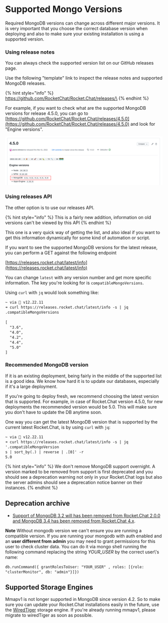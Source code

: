 # Supported Mongo Versions

Required MongoDB versions can change across different major versions. It is very important that you choose the correct database version when deploying and also to make sure your existing installation is using a supported version.

### Using release notes

You can always check the supported version list on our GitHub releases page.

Use the following "template" link to inspect the release notes and supported MongoDB releases.&#x20;

{% hint style="info" %}
https://github.com/RocketChat/Rocket.Chat/releases/\<VERSION>
{% endhint %}

For example, if you want to check what are the supported MongoDB versions for release 4.5.0, you can go to [https://github.com/RocketChat/Rocket.Chat/releases/4.5.0](https://github.com/RocketChat/Rocket.Chat/releases/4.5.0) and look for "Engine versions".

![Required MongoDB](<../../../../../.gitbook/assets/image (676).png>)

### Using releases API

The other option is to use our releases API.

{% hint style="info" %}
This is a fairly new addition, information on old versions can't be viewed by this API
{% endhint %}

This one is a very quick way of getting the list, and also ideal if you want to get this information dynamically for some kind of automation or script.

If you want to see the supported MongoDB versions for the latest release, you can perform a GET against the following endpoint

[https://releases.rocket.chat/latest/info](https://releases.rocket.chat/latest/info)

You can change `latest` with any version number and get more specific information. The key you're looking for is `compatibleMongoVersions`.

Using `curl` with `jq` would look something like:

```
~ via  v12.22.11
➜ curl https://releases.rocket.chat/latest/info -s | jq .compatibleMongoVersions

[
  "3.6",
  "4.0",
  "4.2",
  "4.4",
  "5.0"
]
```

### Recommended MongoDB version

If it is an existing deployment, being fairly in the middle of the supported list is a good idea. We know how hard it is to update our databases, especially if it's a large deployment.

If you're going to deploy fresh, we recommend choosing the latest version that is supported. For example, in case of Rocket.Chat version 4.5.0, for new deployments the recommended version would be 5.0. This will make sure you don't have to update the DB anytime soon.&#x20;

One way you can get the latest MongoDB version that is supported by the current latest Rocket.Chat, is by using `curl` with `jq`:

```
~ via  v12.22.11
➜ curl https://releases.rocket.chat/latest/info -s | jq '.compatibleMongoVersion
s | sort_by(.) | reverse | .[0]' -r
5.0
```

{% hint style="info" %}
We don't remove MongoDB support overnight. A version marked to be removed from support is first deprecated and you should see a deprecation warning not only in your Rocket.Chat logs but also the server admins should see a deprecation notice banner on their instances.
{% endhint %}

## Deprecation archive

* [Support of MongoDB 3.2 will has been removed from Rocket.Chat 2.0.0 and MongoDB 3.4 has been removed from Rocket.Chat 4.x](https://github.com/RocketChat/Rocket.Chat/pull/15199).&#x20;

**Note** Without mongodb version we can't ensure you are running a compatible version. If you are running your mongodb with auth enabled and an **user different from admin** you may need to grant permissions for this user to check cluster data. You can do it via mongo shell running the following command replacing the string _YOUR\_USER_ by the correct user\\'s name:

```
db.runCommand({ grantRolesToUser: "YOUR_USER" , roles: [{role: "clusterMonitor", db: "admin"}]})
```

## Supported Storage Engines

Mmapv1 is not longer supported in MongoDB since version 4.2. So to make sure you can update your Rocket.Chat installations easily in the future, use the [WiredTiger](https://docs.mongodb.com/manual/core/wiredtiger/) storage engine. If you're already running mmapv1, please migrate to wiredTiger as soon as possible.
